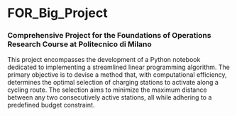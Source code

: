 # FOR_Big_Project
### Comprehensive Project for the Foundations of Operations Research Course at Politecnico di Milano

This project encompasses the development of a Python notebook dedicated to implementing a streamlined linear programming algorithm. The primary objective is to devise a method that, with computational efficiency, determines the optimal selection of charging stations to activate along a cycling route. The selection aims to minimize the maximum distance between any two consecutively active stations, all while adhering to a predefined budget constraint.
